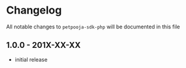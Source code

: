 # Changelog

All notable changes to `petpooja-sdk-php` will be documented in this file

## 1.0.0 - 201X-XX-XX

- initial release
